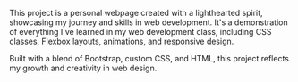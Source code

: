 This project is a personal webpage created with a lighthearted spirit, showcasing my journey and skills in web development. It's a demonstration of everything I've learned in my web development class, including CSS classes, Flexbox layouts, animations, and responsive design.

Built with a blend of Bootstrap, custom CSS, and HTML, this project reflects my growth and creativity in web design. 
